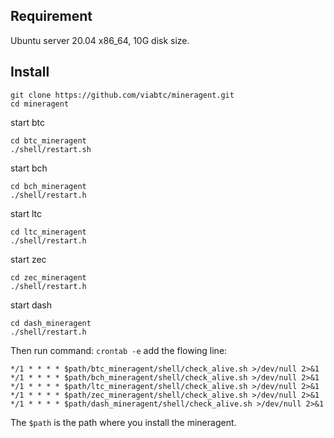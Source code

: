 ## Requirement 

Ubuntu server 20.04 x86_64, 10G disk size.

## Install

```
git clone https://github.com/viabtc/mineragent.git
cd mineragent
```

start btc   
```
cd btc_mineragent
./shell/restart.sh
```

start bch

```
cd bch_mineragent
./shell/restart.h
```

start ltc

```
cd ltc_mineragent
./shell/restart.h
```

start zec

```
cd zec_mineragent
./shell/restart.h
```

start dash

```
cd dash_mineragent
./shell/restart.h
```

Then run command: `crontab -e` add the flowing line:

```
*/1 * * * * $path/btc_mineragent/shell/check_alive.sh >/dev/null 2>&1
*/1 * * * * $path/bch_mineragent/shell/check_alive.sh >/dev/null 2>&1
*/1 * * * * $path/ltc_mineragent/shell/check_alive.sh >/dev/null 2>&1
*/1 * * * * $path/zec_mineragent/shell/check_alive.sh >/dev/null 2>&1
*/1 * * * * $path/dash_mineragent/shell/check_alive.sh >/dev/null 2>&1
```

The `$path` is the path where you install the mineragent.
